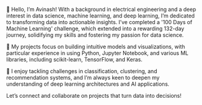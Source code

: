 👋 Hello, I’m Avinash! With a background in electrical engineering and a deep interest in data science, machine learning, and deep learning, I’m dedicated to transforming data into actionable insights. I’ve completed a '100 Days of Machine Learning' challenge, which extended into a rewarding 132-day journey, solidifying my skills and fostering my passion for data science.

🔬 My projects focus on building intuitive models and visualizations, with particular experience in using Python, Jupyter Notebook, and various ML libraries, including scikit-learn, TensorFlow, and Keras.

🌱 I enjoy tackling challenges in classification, clustering, and recommendation systems, and I’m always keen to deepen my understanding of deep learning architectures and AI applications.

Let’s connect and collaborate on projects that turn data into decisions!





<!---
Nightmare44444/Nightmare44444 is a ✨ special ✨ repository because its `README.md` (this file) appears on your GitHub profile.
You can click the Preview link to take a look at your changes.
--->
